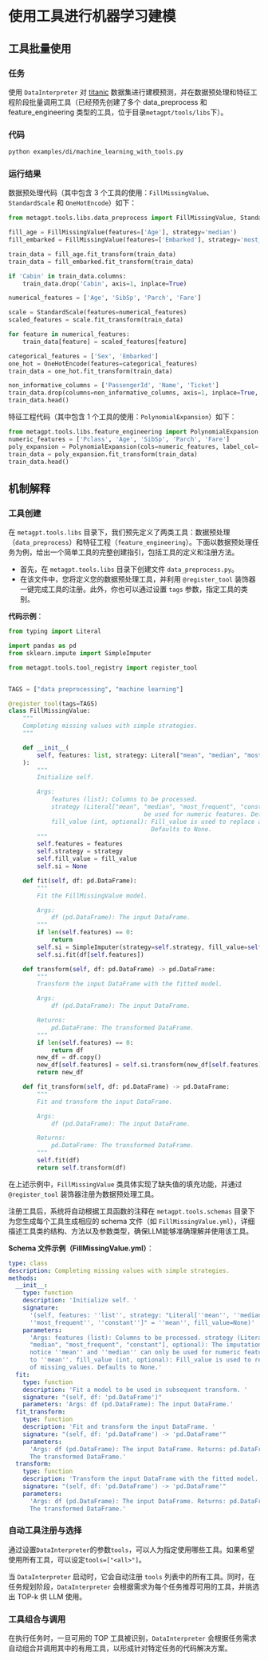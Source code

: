 # 使用工具进行机器学习建模

## 工具批量使用

### 任务

使用 `DataInterpreter` 对 [titanic](https://www.kaggle.com/competitions/titanic/data) 数据集进行建模预测，并在数据预处理和特征工程阶段批量调用工具（已经预先创建了多个 data_preprocess 和 feature_engineering 类型的工具，位于目录`metagpt/tools/libs`下）。

### 代码

```bash
python examples/di/machine_learning_with_tools.py
```

### 运行结果

数据预处理代码（其中包含 3 个工具的使用：`FillMissingValue`、`StandardScale` 和 `OneHotEncode`）如下：

```python
from metagpt.tools.libs.data_preprocess import FillMissingValue, StandardScale, OneHotEncode

fill_age = FillMissingValue(features=['Age'], strategy='median')
fill_embarked = FillMissingValue(features=['Embarked'], strategy='most_frequent')

train_data = fill_age.fit_transform(train_data)
train_data = fill_embarked.fit_transform(train_data)

if 'Cabin' in train_data.columns:
    train_data.drop('Cabin', axis=1, inplace=True)

numerical_features = ['Age', 'SibSp', 'Parch', 'Fare']

scale = StandardScale(features=numerical_features)
scaled_features = scale.fit_transform(train_data)

for feature in numerical_features:
    train_data[feature] = scaled_features[feature]

categorical_features = ['Sex', 'Embarked']
one_hot = OneHotEncode(features=categorical_features)
train_data = one_hot.fit_transform(train_data)

non_informative_columns = ['PassengerId', 'Name', 'Ticket']
train_data.drop(columns=non_informative_columns, axis=1, inplace=True, errors='ignore')
train_data.head()
```

特征工程代码（其中包含 1 个工具的使用：`PolynomialExpansion`）如下：

```python
from metagpt.tools.libs.feature_engineering import PolynomialExpansion
numeric_features = ['Pclass', 'Age', 'SibSp', 'Parch', 'Fare']
poly_expansion = PolynomialExpansion(cols=numeric_features, label_col='Survived')
train_data = poly_expansion.fit_transform(train_data)
train_data.head()
```

## 机制解释

### 工具创建

在 `metagpt.tools.libs` 目录下，我们预先定义了两类工具：数据预处理（`data_preprocess`）和特征工程（`feature_engineering`）。下面以数据预处理任务为例，给出一个简单工具的完整创建指引，包括工具的定义和注册方法。

- 首先，在 `metagpt.tools.libs` 目录下创建文件 `data_preprocess.py`。
- 在该文件中，您将定义您的数据预处理工具，并利用 `@register_tool` 装饰器一键完成工具的注册。此外，你也可以通过设置 `tags` 参数，指定工具的类别。

**代码示例**：

```python
from typing import Literal

import pandas as pd
from sklearn.impute import SimpleImputer

from metagpt.tools.tool_registry import register_tool


TAGS = ["data preprocessing", "machine learning"]

@register_tool(tags=TAGS)
class FillMissingValue:
    """
    Completing missing values with simple strategies.
    """

    def __init__(
        self, features: list, strategy: Literal["mean", "median", "most_frequent", "constant"] = "mean", fill_value=None
    ):
        """
        Initialize self.

        Args:
            features (list): Columns to be processed.
            strategy (Literal["mean", "median", "most_frequent", "constant"], optional): The imputation strategy, notice 'mean' and 'median' can only
                                      be used for numeric features. Defaults to 'mean'.
            fill_value (int, optional): Fill_value is used to replace all occurrences of missing_values.
                                        Defaults to None.
        """
        self.features = features
        self.strategy = strategy
        self.fill_value = fill_value
        self.si = None

    def fit(self, df: pd.DataFrame):
        """
        Fit the FillMissingValue model.

        Args:
            df (pd.DataFrame): The input DataFrame.
        """
        if len(self.features) == 0:
            return
        self.si = SimpleImputer(strategy=self.strategy, fill_value=self.fill_value)
        self.si.fit(df[self.features])

    def transform(self, df: pd.DataFrame) -> pd.DataFrame:
        """
        Transform the input DataFrame with the fitted model.

        Args:
            df (pd.DataFrame): The input DataFrame.

        Returns:
            pd.DataFrame: The transformed DataFrame.
        """
        if len(self.features) == 0:
            return df
        new_df = df.copy()
        new_df[self.features] = self.si.transform(new_df[self.features])
        return new_df

    def fit_transform(self, df: pd.DataFrame) -> pd.DataFrame:
        """
        Fit and transform the input DataFrame.

        Args:
            df (pd.DataFrame): The input DataFrame.

        Returns:
            pd.DataFrame: The transformed DataFrame.
        """
        self.fit(df)
        return self.transform(df)
```

在上述示例中，`FillMissingValue` 类具体实现了缺失值的填充功能，并通过 `@register_tool` 装饰器注册为数据预处理工具。

注册工具后，系统将自动根据工具函数的注释在 `metagpt.tools.schemas` 目录下为您生成每个工具生成相应的 schema 文件（如 `FillMissingValue.yml`），详细描述工具类的结构、方法以及参数类型，确保LLM能够准确理解并使用该工具。

**Schema 文件示例（FillMissingValue.yml）**：

```yaml
type: class
description: Completing missing values with simple strategies.
methods:
  __init__:
    type: function
    description: 'Initialize self. '
    signature:
      '(self, features: ''list'', strategy: "Literal[''mean'', ''median'',
      ''most_frequent'', ''constant'']" = ''mean'', fill_value=None)'
    parameters:
      'Args: features (list): Columns to be processed. strategy (Literal["mean",
      "median", "most_frequent", "constant"], optional): The imputation strategy,
      notice ''mean'' and ''median'' can only be used for numeric features. Defaults
      to ''mean''. fill_value (int, optional): Fill_value is used to replace all occurrences
      of missing_values. Defaults to None.'
  fit:
    type: function
    description: 'Fit a model to be used in subsequent transform. '
    signature: "(self, df: 'pd.DataFrame')"
    parameters: 'Args: df (pd.DataFrame): The input DataFrame.'
  fit_transform:
    type: function
    description: 'Fit and transform the input DataFrame. '
    signature: "(self, df: 'pd.DataFrame') -> 'pd.DataFrame'"
    parameters:
      'Args: df (pd.DataFrame): The input DataFrame. Returns: pd.DataFrame:
      The transformed DataFrame.'
  transform:
    type: function
    description: 'Transform the input DataFrame with the fitted model. '
    signature: "(self, df: 'pd.DataFrame') -> 'pd.DataFrame'"
    parameters:
      'Args: df (pd.DataFrame): The input DataFrame. Returns: pd.DataFrame:
      The transformed DataFrame.'
```

### 自动工具注册与选择

通过设置`DataInterpreter`的参数`tools`，可以人为指定使用哪些工具。如果希望使用所有工具，可以设定`tools=["<all>"]`。

当 `DataInterpreter` 启动时，它会自动注册 `tools` 列表中的所有工具。同时，在任务规划阶段，`DataInterpreter` 会根据需求为每个任务推荐可用的工具，并挑选出 TOP-k 供 LLM 使用。

### 工具组合与调用

在执行任务时，一旦可用的 TOP 工具被识别，`DataInterpreter` 会根据任务需求自动组合并调用其中的有用工具，以形成针对特定任务的代码解决方案。
